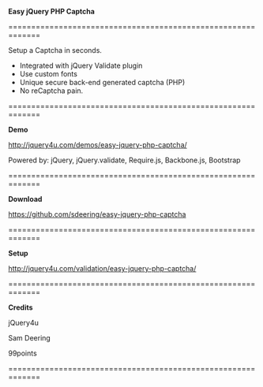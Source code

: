 
**Easy jQuery PHP Captcha**

=============================================================

Setup a Captcha in seconds.

- Integrated with jQuery Validate plugin
- Use custom fonts
- Unique secure back-end generated captcha (PHP)
- No reCaptcha pain.

=============================================================

**Demo**

http://jquery4u.com/demos/easy-jquery-php-captcha/

Powered by: jQuery, jQuery.validate, Require.js, Backbone.js, Bootstrap

=============================================================

**Download**

https://github.com/sdeering/easy-jquery-php-captcha

=============================================================

**Setup**

http://jquery4u.com/validation/easy-jquery-php-captcha/

=============================================================

**Credits**

jQuery4u

Sam Deering

99points

=============================================================
